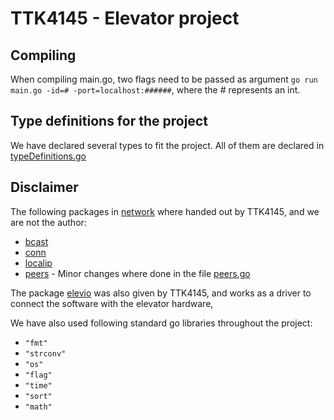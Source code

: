 # TTK4145 - Elevator project

## Compiling
When compiling main.go, two flags need to be passed as argument `go run main.go -id=# -port=localhost:######`, where the # represents an int.

## Type definitions for the project
We have declared several types to fit the project. All of them are declared in [typeDefinitions.go](https://github.com/IngeborgE/Elevator/blob/master/project/typeDefinitions/typeDefinitions.go)

## Disclaimer
The following packages in [network](./network) where handed out by TTK4145, and we are not the author:
- [bcast](./network/bcast)
- [conn](./network/conn)
- [localip](./network/localip)
- [peers](./network/peers) - Minor changes where done in the file [peers.go](./network/peers/peers.go)

The package [elevio](./elevio) was also given by TTK4145, and works as a driver to connect the software with the elevator hardware,

We have also used following standard go libraries throughout the project:
- `"fmt"`
- `"strconv"`
- `"os"`
- `"flag"`
- `"time"`
- `"sort"`
- `"math"`
